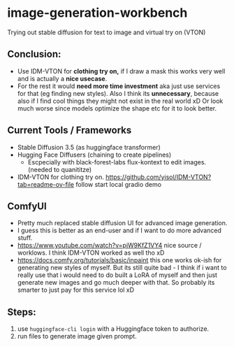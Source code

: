 # image-generation-workbench

Trying out stable diffusion for text to image and virtual try on (VTON)

## Conclusion:
- Use IDM-VTON for **clothing try on,** if I draw a mask this works very well and is actually a **nice usecase**.
- For the rest it would **need more time investment** aka just use services for that (eg finding new styles). Also I think its **unnecessary**, because also if I find cool things they might not exist in the real world xD Or look much worse since models optimize the shape etc for it to look better. 

## Current Tools / Frameworks

- Stable Diffusion 3.5 (as huggingface transformer)
- Hugging Face Diffusers (chaining to create pipelines)
  - Escpecially with black-forest-labs flux-kontext to edit images. (needed to quanititze)
- IDM-VTON for clothing try on. https://github.com/yisol/IDM-VTON?tab=readme-ov-file follow start local gradio demo

## ComfyUI

- Pretty much replaced stable diffusion UI for advanced image generation.
- I guess this is better as an end-user and if I want to do more advanced stuff.
- https://www.youtube.com/watch?v=pjW9KfZ1VY4 nice source / worklows. I think IDM-VTON worked as well tho xD
- https://docs.comfy.org/tutorials/basic/inpaint this one works ok-ish for generating new styles of myself. But its still quite bad - I think if i want to really use that i would need to do built a LoRA of myself and then just generate new images and go much deeper with that. So probably its smarter to just pay for this service lol xD 
  
## Steps:

1. use `huggingface-cli login` with a Huggingface token to authorize.
2. run files to generate image given prompt.
